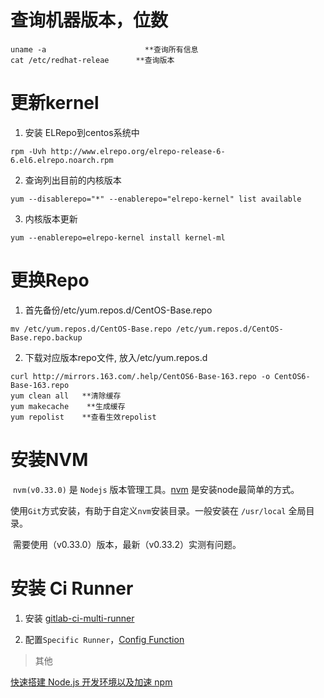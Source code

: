 # 查询机器版本，位数

```shell
uname -a                      **查询所有信息
cat /etc/redhat-releae      **查询版本
```

# 更新kernel

1. 安装 ELRepo到centos系统中

  ```shell
  rpm -Uvh http://www.elrepo.org/elrepo-release-6-6.el6.elrepo.noarch.rpm
  ```

2. 查询列出目前的内核版本

  ```shell
  yum --disablerepo="*" --enablerepo="elrepo-kernel" list available
  ```

3. 内核版本更新

  ```shell
  yum --enablerepo=elrepo-kernel install kernel-ml
  ```

# 更换Repo

1. 首先备份/etc/yum.repos.d/CentOS-Base.repo

  ```shell
  mv /etc/yum.repos.d/CentOS-Base.repo /etc/yum.repos.d/CentOS-Base.repo.backup
  ```

2. 下载对应版本repo文件, 放入/etc/yum.repos.d

  ```
  curl http://mirrors.163.com/.help/CentOS6-Base-163.repo -o CentOS6-Base-163.repo
  yum clean all   **清除缓存
  yum makecache    **生成缓存
  yum repolist    **查看生效repolist
  ```

# 安装NVM

​ `nvm(v0.33.0)` 是 `Nodejs` 版本管理工具。[nvm](https://github.com/creationix/nvm/blob/master/README.md) 是安装node最简单的方式。

​ 使用`Git`方式安装，有助于自定义`nvm`安装目录。一般安装在 `/usr/local` 全局目录。

​ 需要使用（v0.33.0）版本，最新（v0.33.2）实测有问题。

# 安装 Ci Runner

1. 安装 [gitlab-ci-multi-runner](https://docs.gitlab.com/runner/install/linux-repository.html)

2. 配置`Specific Runner`，[Config Function](https://gitlab.stnts.com/help/ci/runners/README.md)

> 其他

[快速搭建 Node.js 开发环境以及加速 npm](https://cnodejs.org/topic/5338c5db7cbade005b023c98)

​
